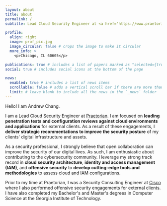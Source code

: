 ```yaml
---
layout: about
title: about
permalink: /
subtitle: Lead Cloud Security Engineer at <a href='https://www.praetorian.com/'>Praetorian</a> | OSCP, OSWP

profile:
  align: right
  image: prof_pic.jpg
  image_circular: false # crops the image to make it circular
  more_info: >
    <p>Chicago, IL 60605</p>

publications: true # includes a list of papers marked as "selected={true}"
social: true # includes social icons at the bottom of the page

news:
  enabled: true # includes a list of news items
  scrollable: false # adds a vertical scroll bar if there are more than 3 news items
  limit: # leave blank to include all the news in the `_news` folder
---
```


Hello! I am Andrew Chang.

I am a Lead Cloud Security Engineer at [Praetorian](https://www.praetorian.com/). I am focused on **leading penetration tests and configuration reviews against cloud environments and applications** for external clients. As a result of these engagements, I **deliver strategic recommentations to improve the security posture** of my clients' digital infrastructure and assets.

As a security professional, I strongly believe that open collaboration can improve the security of our digital lives. As such, I am enthusiastic about contributing to the cybersecurity community. I leverage my strong track record in **cloud security architecture**, **identity and access management (IAM)**, and **offensive security** to **develop cutting-edge tools and methodologies** to assess cloud and IAM configurations.

Prior to my time at Praetorian, I was a Security Consulting Engineer at [Cisco](https://www.cisco.com/) where I also performed offensive security engagements for external clients. I have also completed my Bachelor's and Master's degrees in Computer Science at the Georgia Institute of Technology.
